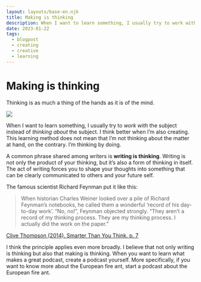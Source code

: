 ```yaml
---
layout: layouts/base-en.njk
title: Making is thinking
description: When I want to learn something, I usually try to work with the subject instead of thinking about the subject. I think better when I’m also creating. This learning method does not mean that I’m not thinking about the matter at hand, on the contrary. I’m thinking while also ‘doing’.
date: 2023-01-22
tags:
  - blogpost
  - creating
  - creative
  - learning
---
```


# Making is thinking

Thinking is as much a thing of the hands as it is of the mind.

<div class="break-out">
 <img
 src="/images/making-thinking-scaled.jpg"
 />
</div>

When I want to learn something, I usually try to _work with_ the subject instead of _thinking about_ the subject. I think better when I’m also creating. This learning method does not mean that I’m not thinking about the matter at hand, on the contrary. I’m thinking by doing.

A common phrase shared among writers is **writing is thinking**. Writing is not only the product of your thinking, but it’s also a form of thinking in itself. The act of writing forces you to shape your thoughts into something that can be clearly communicated to others and your future self.

The famous scientist Richard Feynman put it like this:

> When historian Charles Weiner looked over a pile of Richard Feynman’s notebooks, he called them a wonderful ‘record of his day-to-day work’. “No, no!”, Feynman objected strongly. “They aren’t a record of my thinking process. They are my thinking process. I actually did the work on the paper.”

[Clive Thompson (2014). Smarter Than You Think. p. 7](https://abdulquasimkhan.wordpress.com/2017/02/08/the-feynman-technique/)

I think the principle applies even more broadly. I believe that not only writing is thinking but also that making is thinking. When you want to learn what makes a great podcast, create a podcast yourself. More specifically, if you want to know more about the European fire ant, start a podcast about the European fire ant.
